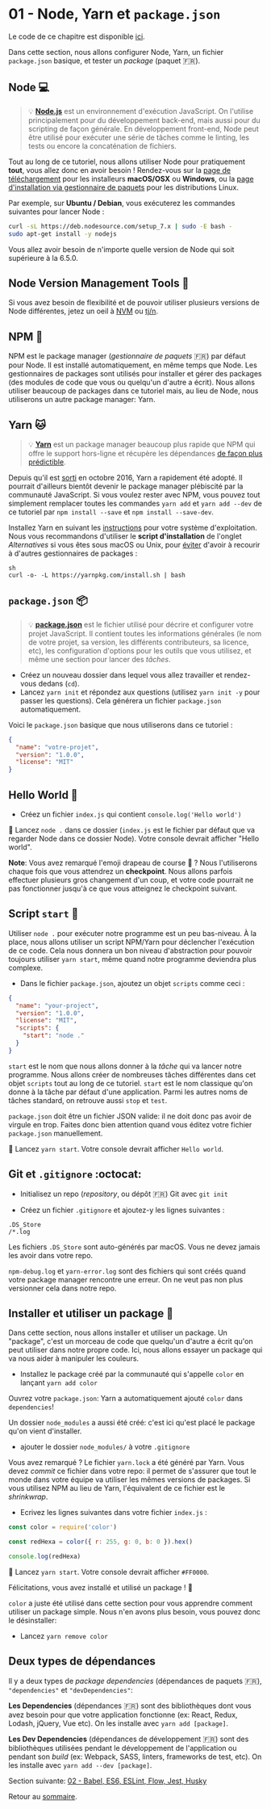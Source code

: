 # 01 - Node, Yarn et `package.json`

Le code de ce chapitre est disponible [ici](https://github.com/verekia/js-stack-walkthrough/tree/master/01-node-yarn-package-json).

Dans cette section, nous allons configurer Node, Yarn, un fichier `package.json` basique, et tester un *package* (paquet :fr:).

## Node :computer:

> :bulb: **[Node.js](https://nodejs.org/)** est un environnement d'exécution JavaScript. On l'utilise principalement pour du développement back-end, mais aussi pour du scripting de façon générale. En développement front-end, Node peut être utilisé pour exécuter une série de tâches comme le linting, les tests ou encore la concaténation de fichiers.

Tout au long de ce tutoriel, nous allons utiliser Node pour pratiquement **tout**, vous allez donc en avoir besoin ! Rendez-vous sur la [page de téléchargement](https://nodejs.org/en/download/current/) pour les installeurs **macOS/OSX** ou **Windows**, ou la [page d'installation via gestionnaire de paquets](https://nodejs.org/en/download/package-manager/) pour les distributions Linux.

Par exemple, sur **Ubuntu / Debian**, vous exécuterez les commandes suivantes pour lancer Node :

```sh
curl -sL https://deb.nodesource.com/setup_7.x | sudo -E bash -
sudo apt-get install -y nodejs
```

Vous allez avoir besoin de n'importe quelle version de Node qui soit supérieure à la 6.5.0.

## Node Version Management Tools :wrench:

Si vous avez besoin de flexibilité et de pouvoir utiliser plusieurs versions de Node différentes, jetez un oeil à [NVM](https://github.com/creationix/nvm) ou [tj/n](https://github.com/tj/n).

## NPM :bear:

NPM est le package manager (*gestionnaire de paquets* :fr:) par défaut pour Node. Il est installé automatiquement, en même temps que Node. Les gestionnaires de packages sont utilisés pour installer et gérer des packages (des modules de code que vous ou quelqu'un d'autre a écrit). Nous allons utiliser beaucoup de packages dans ce tutoriel mais, au lieu de Node, nous utiliserons un autre package manager: Yarn.

## Yarn :cat:

> :bulb: **[Yarn](https://yarnpkg.com/)** est un package manager beaucoup plus rapide que NPM qui offre le support hors-ligne et récupère les dépendances [de façon plus prédictible](https://yarnpkg.com/en/docs/yarn-lock).

Depuis qu'il est [sorti](https://code.facebook.com/posts/1840075619545360) en octobre 2016, Yarn a rapidement été adopté. Il pourrait d'ailleurs bientôt devenir le package manager plébiscité par la communauté JavaScript. Si vous voulez rester avec NPM, vous pouvez tout simplement remplacer toutes les commandes `yarn add` et `yarn add --dev` de ce tutoriel par `npm install --save` et `npm install --save-dev`.

Installez Yarn en suivant les [instructions](https://yarnpkg.com/en/docs/install) pour votre système d'exploitation. Nous vous recommandons d'utiliser le **script d'installation** de l'onglet *Alternatives* si vous êtes sous macOS ou Unix, pour [éviter](https://github.com/yarnpkg/yarn/issues/1505) d'avoir à recourir à d'autres gestionnaires de packages :

```
sh
curl -o- -L https://yarnpkg.com/install.sh | bash
```

## `package.json` :package:

> :bulb: **[package.json](https://yarnpkg.com/en/docs/package-json)** est le fichier utilisé pour décrire et configurer votre projet JavaScript. Il contient toutes les informations générales (le nom de votre projet, sa version, les différents contributeurs, sa licence, etc), les configuration d'options pour les outils que vous utilisez, et même une section pour lancer des *tâches*.

- Créez un nouveau dossier dans lequel vous allez travailler et rendez-vous dedans (`cd`).
- Lancez `yarn init` et répondez aux questions (utilisez `yarn init -y` pour passer les questions). Cela générera un fichier `package.json` automatiquement.

Voici le `package.json` basique que nous utiliserons dans ce tutoriel :

```json
{
  "name": "votre-projet",
  "version": "1.0.0",
  "license": "MIT"
}
```

## Hello World :wave:

- Créez un fichier `index.js` qui contient `console.log('Hello world')`

:checkered_flag: Lancez `node .` dans ce dossier (`index.js` est le fichier par défaut que va regarder Node dans ce dossier Node). Votre console devrait afficher "Hello world".

**Note**: Vous avez remarqué l'emoji drapeau de course :checkered_flag: ? Nous l'utiliserons chaque fois que vous attendrez un **checkpoint**. Nous allons parfois effectuer plusieurs gros changement d'un coup, et votre code pourrait ne pas fonctionner jusqu'à ce que vous atteignez le checkpoint suivant.

##  Script `start` :rocket:

Utiliser `node .` pour exécuter notre programme est un peu bas-niveau. À la place, nous allons utiliser un script NPM/Yarn pour déclencher l'exécution de ce code. Cela nous donnera un bon niveau d'abstraction pour pouvoir toujours utiliser `yarn start`, même quand notre programme deviendra plus complexe.

- Dans le fichier `package.json`, ajoutez un objet `scripts` comme ceci :

```json
{
  "name": "your-project",
  "version": "1.0.0",
  "license": "MIT",
  "scripts": {
    "start": "node ."
  }
}
```

`start` est le nom que nous allons donner à la *tâche* qui va lancer notre programme. Nous allons créer de nombreuses tâches différentes dans cet objet `scripts` tout au long de ce tutoriel. `start` est le nom classique qu'on donne à la tâche par défaut d'une application. Parmi les autres noms de tâches standard, on retrouve aussi `stop` et `test`.

`package.json` doit être un fichier JSON valide: il ne doit donc pas avoir de virgule en trop. Faites donc bien attention quand vous éditez votre fichier `package.json` manuellement.

:checkered_flag: Lancez `yarn start`. Votre console devrait afficher `Hello world`.

## Git et `.gitignore` :octocat:

- Initialisez un repo (*repository*, ou dépôt :fr:) Git avec `git init`

- Créez un fichier `.gitignore` et ajoutez-y les lignes suivantes :

```gitignore
.DS_Store
/*.log
```

Les fichiers `.DS_Store` sont auto-générés par macOS. Vous ne devez jamais les avoir dans votre repo.

`npm-debug.log` et `yarn-error.log` sont des fichiers qui sont créés quand votre package manager rencontre une erreur. On ne veut pas non plus versionner cela dans notre repo.

## Installer et utiliser un package :wrench:

Dans cette section, nous allons installer et utiliser un package. Un "package", c'est un morceau de code que quelqu'un d'autre a écrit qu'on peut utiliser dans notre propre code. Ici, nous allons essayer un package qui va nous aider à manipuler les couleurs.

- Installez le package créé par la communauté qui s'appelle `color` en lançant `yarn add color`

Ouvrez votre `package.json`: Yarn a automatiquement ajouté `color` dans `dependencies`!

Un dossier `node_modules` a aussi été créé: c'est ici qu'est placé le package qu'on vient d'installer.

- ajouter le dossier `node_modules/` à votre `.gitignore`

Vous avez remarqué ? Le fichier `yarn.lock` a été généré par Yarn. Vous devez *commit* ce fichier dans votre repo: il permet de s'assurer que tout le monde dans votre équipe va utiliser les mêmes versions de packages. Si vous utilisez NPM au lieu de Yarn, l'équivalent de ce fichier est le *shrinkwrap*.

- Ecrivez les lignes suivantes dans votre fichier `index.js` :

```js
const color = require('color')

const redHexa = color({ r: 255, g: 0, b: 0 }).hex()

console.log(redHexa)
```

:checkered_flag: Lancez `yarn start`. Votre console devrait afficher `#FF0000`.

Félicitations, vous avez installé et utilisé un package ! :tada:

`color` a juste été utilisé dans cette section pour vous apprendre comment utiliser un package simple. Nous n'en avons plus besoin, vous pouvez donc le désinstaller: 

- Lancez `yarn remove color`

## Deux types de dépendances

Il y a deux types de *package dependencies* (dépendances de paquets :fr:), `"dependencies"` et `"devDependencies"`:

**Les Dependencies** (dépendances :fr:) sont des bibliothèques dont vous avez besoin pour que votre application fonctionne (ex: React, Redux, Lodash, jQuery, Vue etc). On les installe avec `yarn add [package]`.

**Les Dev Dependencies** (dépendances de développement :fr:) sont des bibliothèques utilisées pendant le développement de l'application ou pendant son *build* (ex: Webpack, SASS, linters, frameworks de test, etc). On les installe avec `yarn add --dev [package]`.

Section suivante: [02 - Babel, ES6, ESLint, Flow, Jest, Husky](02-babel-es6-eslint-flow-jest-husky.md#readme)

Retour au [sommaire](https://github.com/naomihauret/js-stack-from-scratch#table-of-contents).
